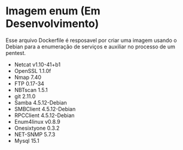 # Imagem enum (Em Desenvolvimento)

Esse arquivo Dockerfile é resposavel por criar uma imagem usando o Debian para a enumeração de serviços e auxiliar no processo de um pentest.

- Netcat v1.10-41+b1
- OpenSSL 1.1.0f
- Nmap 7.40
- FTP 0.17-34
- NBTscan 1.5.1
- git 2.11.0
- Samba 4.5.12-Debian
- SMBClient 4.5.12-Debian
- RPCClient 4.5.12-Debian
- Enum4linux v0.8.9
- Onesixtyone 0.3.2
- NET-SNMP 5.7.3
- Mysql 15.1

